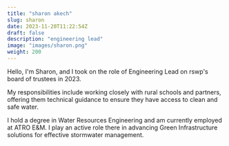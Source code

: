 ```yaml
---
title: "sharon akech"
slug: sharon
date: 2023-11-20T11:22:54Z
draft: false
description: "engineering lead"
image: "images/sharon.png"
weight: 200
---
```

Hello, I'm Sharon, and I took on the role of Engineering Lead on rswp's board of trustees in 2023.

My responsibilities include working closely with rural schools and partners, offering them technical guidance to ensure they have access to clean and safe water.

I hold a degree in Water Resources Engineering and am currently employed at ATRO E&M. I play an active role there in advancing Green Infrastructure solutions for effective stormwater management.